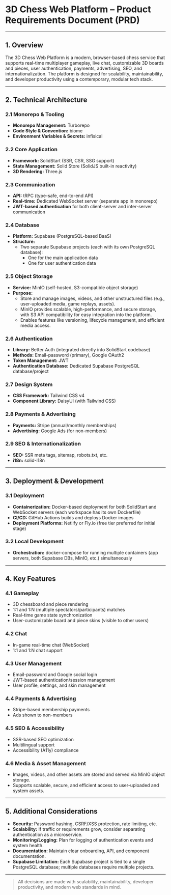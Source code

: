 # 3D Chess Web Platform – Product Requirements Document (PRD)

---

## 1. Overview

The 3D Chess Web Platform is a modern, browser-based chess service that supports real-time multiplayer gameplay, live chat, customizable 3D boards and pieces, user authentication, payments, advertising, SEO, and internationalization. The platform is designed for scalability, maintainability, and developer productivity using a contemporary, modular tech stack.

---

## 2. Technical Architecture

### 2.1 Monorepo & Tooling

- **Monorepo Management:** Turborepo
- **Code Style & Convention:** biome
- **Environment Variables & Secrets:** infisical

### 2.2 Core Application

- **Framework:** SolidStart (SSR, CSR, SSG support)
- **State Management:** Solid Store (SolidJS built-in reactivity)
- **3D Rendering:** Three.js

### 2.3 Communication

- **API:** tRPC (type-safe, end-to-end API)
- **Real-time:** Dedicated WebSocket server (separate app in monorepo)
- **JWT-based authentication** for both client-server and inter-server communication

### 2.4 Database

- **Platform:** Supabase (PostgreSQL-based BaaS)
- **Structure:**
  - Two separate Supabase projects (each with its own PostgreSQL database):
    - One for the main application data
    - One for user authentication data

### 2.5 Object Storage

- **Service:** MinIO (self-hosted, S3-compatible object storage)
- **Purpose:**
  - Store and manage images, videos, and other unstructured files (e.g., user-uploaded media, game replays, assets).
  - MinIO provides scalable, high-performance, and secure storage, with S3 API compatibility for easy integration into the platform.
  - Enables features like versioning, lifecycle management, and efficient media access.

### 2.6 Authentication

- **Library:** Better Auth (integrated directly into SolidStart codebase)
- **Methods:** Email-password (primary), Google OAuth2
- **Token Management:** JWT
- **Authentication Database:** Dedicated Supabase PostgreSQL database/project

### 2.7 Design System

- **CSS Framework:** Tailwind CSS v4
- **Component Library:** DaisyUI (with Tailwind CSS)

### 2.8 Payments & Advertising

- **Payments:** Stripe (annual/monthly memberships)
- **Advertising:** Google Ads (for non-members)

### 2.9 SEO & Internationalization

- **SEO:** SSR meta tags, sitemap, robots.txt, etc.
- **i18n:** solid-i18n

---

## 3. Deployment & Development

### 3.1 Deployment

- **Containerization:** Docker-based deployment for both SolidStart and WebSocket servers (each workspace has its own Dockerfile)
- **CI/CD:** GitHub Actions builds and deploys Docker images
- **Deployment Platforms:** Netlify or Fly.io (free tier preferred for initial stage)

### 3.2 Local Development

- **Orchestration:** docker-compose for running multiple containers (app servers, both Supabase DBs, MinIO, etc.) simultaneously

---

## 4. Key Features

### 4.1 Gameplay

- 3D chessboard and piece rendering
- 1:1 and 1:N (multiple spectators/participants) matches
- Real-time game state synchronization
- User-customizable board and piece skins (visible to other users)

### 4.2 Chat

- In-game real-time chat (WebSocket)
- 1:1 and 1:N chat support

### 4.3 User Management

- Email-password and Google social login
- JWT-based authentication/session management
- User profile, settings, and skin management

### 4.4 Payments & Advertising

- Stripe-based membership payments
- Ads shown to non-members

### 4.5 SEO & Accessibility

- SSR-based SEO optimization
- Multilingual support
- Accessibility (A11y) compliance

### 4.6 Media & Asset Management

- Images, videos, and other assets are stored and served via MinIO object storage.
- Supports scalable, secure, and efficient access to user-uploaded and system assets.

---

## 5. Additional Considerations

- **Security:** Password hashing, CSRF/XSS protection, rate limiting, etc.
- **Scalability:** If traffic or requirements grow, consider separating authentication as a microservice.
- **Monitoring/Logging:** Plan for logging of authentication events and system health.
- **Documentation:** Maintain clear onboarding, API, and component documentation.
- **Supabase Limitation:** Each Supabase project is tied to a single PostgreSQL database; multiple databases require multiple projects.

---

> All decisions are made with scalability, maintainability, developer productivity, and modern web standards in mind.
